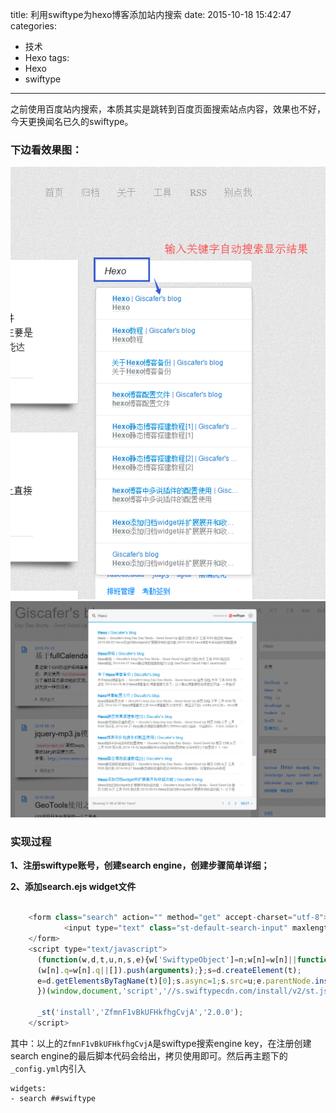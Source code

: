 title: 利用swiftype为hexo博客添加站内搜索
date: 2015-10-18 15:42:47
categories:
- 技术
- Hexo
tags:
- Hexo
- swiftype
---

之前使用百度站内搜索，本质其实是跳转到百度页面搜索站点内容，效果也不好，今天更换闻名已久的swiftype。

<!-- more -->

### 下边看效果图：
![自动搜索效果](/static/img/swiftype-for-hexo1.png)
![回车搜索结果弹窗](/static/img/swiftype-for-hexo2.png)

### 实现过程

**1、注册swiftype账号，创建search engine，创建步骤简单详细；**

**2、添加search.ejs widget文件**
```javascript

	<form class="search" action="" method="get" accept-charset="utf-8">
			<input type="text" class="st-default-search-input" maxlength="20" style="height:40px" placeholder="Search" />
	</form>
	<script type="text/javascript">
	  (function(w,d,t,u,n,s,e){w['SwiftypeObject']=n;w[n]=w[n]||function(){
	  (w[n].q=w[n].q||[]).push(arguments);};s=d.createElement(t);
	  e=d.getElementsByTagName(t)[0];s.async=1;s.src=u;e.parentNode.insertBefore(s,e);
	  })(window,document,'script','//s.swiftypecdn.com/install/v2/st.js','_st');

	  _st('install','ZfmnF1vBkUFHkfhgCvjA','2.0.0');
	</script>

```

其中：以上的`ZfmnF1vBkUFHkfhgCvjA`是swiftype搜索engine key，在注册创建search engine的最后脚本代码会给出，拷贝使用即可。然后再主题下的`_config.yml`内引入
	
	widgets:
	- search ##swiftype
